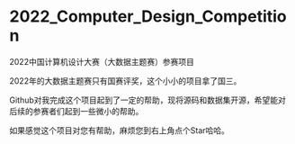 # 2022_Computer_Design_Competition
2022中国计算机设计大赛（大数据主题赛）参赛项目

2022年的大数据主题赛只有国赛评奖，这个小小的项目拿了国三。

Github对我完成这个项目起到了一定的帮助，现将源码和数据集开源，希望能对后续的参赛者们起到一些微小的帮助。

如果感觉这个项目对您有帮助，麻烦您到右上角点个Star哈哈。

